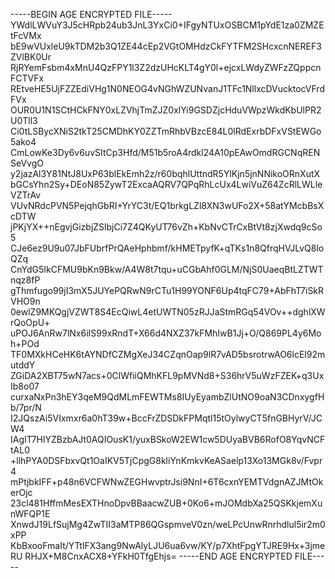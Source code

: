 -----BEGIN AGE ENCRYPTED FILE-----
YWdlLWVuY3J5cHRpb24ub3JnL3YxCi0+IFgyNTUxOSBCM1pYdE1za0ZMZEtFcVMx
bE9wVUxleU9kTDM2b3Q1ZE44cEp2VGtOMHdzCkFYTFM2SHcxcnNEREF3ZVlBK0Ur
RjRYemFsbm4xMnU4QzFPY1l3Z2dzUHcKLT4gY0l+ejcxLWdyZWFzZQppcnFCTVFx
REtveHE5UjFZZEdiVHg1N0NEOG4vNGhWZUNvanJ1TFc1NllxcDVucktocVFrdFVx
OUR0U1N1SCtHCkFNY0xLZVhjTmZJZ0xlYi9GSDZjcHduVWpzWkdKbUlPR2U0Tll3
Ci0tLSBycXNiS2tkT25CMDhKY0ZZTmRhbVBzcE84L0lRdExrbDFxVStEWGo5ako4
CmLowKe3Dy6v6uvSItCp3Hfd/M51b5roA4rdkl24A10pEAwOmdRGCNqRENSeVvgO
y2jazAl3Y81NtJ8UxP63blEkEmh2z/r60bqhlUttndR5YlKjn5jnNNikoORnXutX
bGCsYhn2Sy+DEoN85ZywT2ExcaAQRV7QPqRhLcUx4LwiVuZ64ZcRlLWLleVZTrAv
VUvNRdcPVN5PejqhGbRI+YrYC3t/EQ1brkgLZl8XN3wUFo2X+58atYMcbBsXcDTW
jPKjYX++nEgvjGizbjZSlbjCi7Z4QKyUT76vZh+KbNvCTrCxBtVt8zjXwdq9cSo5
CJe6ez9U9u07JbFUbrfPrQAeHphbmf/kHMETpyfK+qTKs1n8QfrqHVJLvQ8loQZq
CnYdG5IkCFMU9bKn9Bkw/A4W8t7tqu+uCGbAhf0GLM/NjS0UaeqBtLZTWTnqz8fP
gThmfugo99jI3mX5JUYePQRwN9rCTu1H99YONF6Up4tqFC79+AbFhT7iSkRVHO9n
0ewlZ9MKQgjVZWT8S4EcQiwL4etUWTN05zRJJaStmRGq54VOv++dghlXWrQoOpU+
uPOJ6AnRw7lNx6iIS99xRndT+X66d4NXZ37kFMhIwB1Jj+O/Q869PL4y6Moh+POd
TF0MXkHCeHK6tAYNDfCZMgXeJ34CZqnOap9lR7vAD5bsrotrwAO6lcEl92mutddY
ZGiDA2XBT75wN7acs+0ClWfiiQMhKFL9pMVNd8+S36hrV5uWzFZEK+q3UxIb8o07
curxaNxPn3hEY3qeM9QdMLmFEWTMs8IUyEyambZlUtNO9oaN3CDnxygfHb/7pr/N
I2JQszAi5VIxmxr6a0hT39w+BccFrZDSDkFPMqtl15tOylwyCT5fnGBHyrV/JCW4
IAgIT7HlYZBzbAJt0AQIOusK1/yuxBSkoW2EW1cw5DUyaBVB6RofO8YqvNCFtAL0
+llhPYA0DSFbxvQt1OaIKV5TjCpgG8kliYnKmkvKeASaelp13Xo13MGk8v/Fvpr4
mPtjbkIFF+p48n6VCFWNwZEGHwvptrJsi9NnI+6T6cxnYEMTVdgnAZJMtOkerOjc
23cl481HffmMesEXTHnoDpvBBaacwZUB+0Ko6+mJOMdbXa25QSKkjemXunWFQP1E
XnwdJ19LfSujMg4ZwTII3aMTP86QGspmveV0zn/weLPcUnwRnrhdlul5ir2m0xPP
KbBxooFmaIt/YTtIFX3ang9NwAlyLJU6ua6vw/KY/p7XhtFpgYTJRE9Hx+3jmeRU
RHJX+M8CnxACX8+YFkH0TfgEhjs=
-----END AGE ENCRYPTED FILE-----
